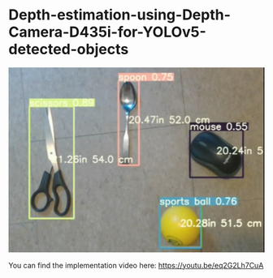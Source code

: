 # Depth-estimation-using-Depth-Camera-D435i-for-YOLOv5-detected-objects

[![Jithin GitHub banner](realDetect.png)](https://github.com/jithin8mathew)

You can find the implementation video here: https://youtu.be/eq2G2Lh7CuA
